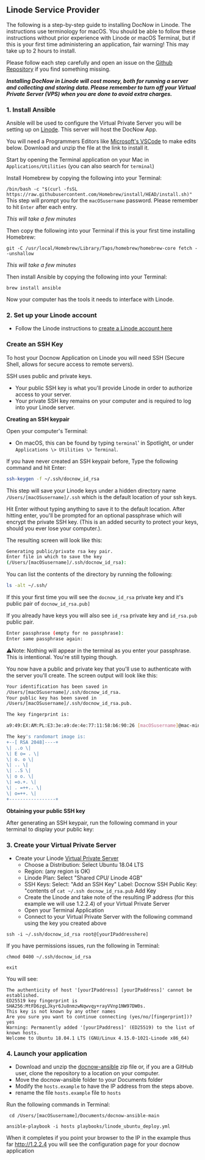 ## Linode Service Provider

The following is a step-by-step guide to installing DocNow in Linode. The instructions use terminology for macOS. You should be able to follow these instructions without prior experience with Linode or macOS Terminal, but if this is your first time administering an application, fair warning! This may take up to 2 hours to install.

Please follow each step carefully and open an issue on the [Github
Repository](https://github.com/DocNow/docnow-ansible/issues) if you find
something missing.


***Installing DocNow in Linode will cost money, both for running a server and collecting and storing data. Please remember to turn off your Virtual Private Server (VPS) when you are done to avoid extra charges.***

### 1. Install Ansible

Ansible will be used to configure the Virtual Private Server you will be setting up on [Linode](https://login.linode.com/signup?promo=DOCS32SAFC). This server will host the DocNow App. 

You will need a Programmers Editors like [Microsoft's VSCode](https://code.visualstudio.com) to make edits below. Download and unzip the file at the link to install it.

Start by opening the Terminal application on your Mac in `Applications/Utilities` (you can also search for `terminal`)

Install Homebrew by copying the following into your Terminal: 

``` /bin/bash -c "$(curl -fsSL https://raw.githubusercontent.com/Homebrew/install/HEAD/install.sh)" ``` This step will prompt you for the `macOSusername` password. Please remember to hit `Enter` after each entry. 

*This will take a few minutes*

Then copy the following into your Terminal if this is your first time installing Homebrew:

```git -C /usr/local/Homebrew/Library/Taps/homebrew/homebrew-core fetch --unshallow```

*This will take a few minutes*

Then install Ansible by copying the following into your Terminal:

``` brew install ansible ```

Now your computer has the tools it needs to interface with Linode. 

### 2. Set up your Linode account

* Follow the Linode instructions to [create a Linode account here](https://www.linode.com/docs/guides/getting-started/)

### Create an SSH Key

To host your Docnow Application on Linode you will need SSH
(Secure Shell, allows for secure access to remote servers).

SSH uses public and private keys.

* Your public SSH key is what you'll provide Linode in order to authorize access to your server.
* Your private SSH key remains on your computer and is required to log into your Linode server.

**Creating an SSH keypair**

Open your computer's Terminal:

-   On macOS, this can be found by typing `terminal`' in Spotlight, or under `Applications \> Utilities \> Terminal`.

If you have never created an SSH keypair before, Type the following
command and hit Enter:

```bash
ssh-keygen -f ~/.ssh/docnow_id_rsa
```

This step will save your Linode keys under a hidden directory name
`/Users/[macOSusername]/.ssh` which is the default location of your ssh keys.

Hit Enter without typing anything to save it to the default location. After hitting enter, you'll be prompted for an optional passphrase which will encrypt the private SSH key. (This is an added security to protect your
keys, should you ever lose your computer.). 

The resulting screen will look like this:

```bash
Generating public/private rsa key pair.
Enter file in which to save the key
(/Users/[macOSusername]/.ssh/docnow_id_rsa):
```

You can list the contents of the directory by running the following:

```bash
ls -alt ~/.ssh/
```

If this your first time you will see the `docnow_id_rsa`
private key and it's public pair of `docnow_id_rsa.pub]`

If you already have keys you will also see `id_rsa` private
key and `id_rsa.pub` public pair.


```bash
Enter passphrase (empty for no passphrase):
Enter same passphrase again:
```

⚠️Note: Nothing will appear in the terminal as you enter your
passphrase. This is intentional. You're still typing though.

You now have a public and private key that you'll use to authenticate
with the server you'll create. The screen output will look like
this:

```bash
Your identification has been saved in
/Users/[macOSusername]/.ssh/docnow_id_rsa.
Your public key has been saved in
/Users/[macOSusername]/.ssh/docnow_id_rsa.pub.

The key fingerprint is:

a9:49:EX:AM:PL:E3:3e:a9:de:4e:77:11:58:b6:90:26 [macOSusername]@mac-mini

The key's randomart image is:
+--[ RSA 2048]----+
\| ..o \|
\| E o= . \|
\| o. o \|
\| .. \|
\| ..S \|
\| o o. \|
\| =o.+. \|
\| . =++.. \|
\| o=++. \|
+-----------------+
```

**Obtaining your public SSH key**

After generating an SSH keypair, run the following command in your
terminal to display your public key:




### 3. Create your Virtual Private Server

* Create your Linode [Virtual Private Server](https://cloud.linode.com/linodes)
  * Choose a Distribution: Select Ubuntu 18.04 LTS
  * Region: (any region is OK)
  * Linode Plan: Select "Shared CPU/ Linode 4GB"
  * SSH Keys: Select: "Add an SSH Key" Label: Docnow SSH Public Key: "contents of ```cat ~/.ssh docnow_id_rsa.pub``` Add Key
  * Create the Linode and take note of the resulting IP address (for this example we will use 1.2.2.4) of your Virtual Private Server
  * Open your Terminal Application 
  * Connect to your Virtual Private Server with the following command using the key you created above 

```ssh -i ~/.ssh/docnow_id_rsa root@[yourIPaddresshere]```

If you have permissions issues, run the following in Terminal:

```chmod 0400 ~/.ssh/docnow_id_rsa```

```exit```

You will see:

```
The authenticity of host '[yourIPaddress] [yourIPaddress]' cannot be established.
ED25519 key fingerprint is SHA256:MtFD6zgLJkyr6Ju8nmzwNqwvqy+rayVVnp1NW97DW0s.
This key is not known by any other names
Are you sure you want to continue connecting (yes/no/[fingerprint])? yes
Warning: Permanently added '[yourIPaddress]' (ED25519) to the list of known hosts.
Welcome to Ubuntu 18.04.1 LTS (GNU/Linux 4.15.0-1021-Linode x86_64)
```

### 4. Launch your application

* Download and unzip the [docnow-ansible](https://github.com/docnow/docnow-ansible) zip file or, if you are a GitHub user, clone the repository to a location on your computer. 
* Move the docnow-ansible folder to your Documents folder
* Modify the `hosts.example` to have the IP address from the steps above. 
* rename the file  `hosts.example` file to `hosts`

Run the following commands in Terminal: 

``` cd /Users/[macOSusername]/Documents/docnow-ansible-main```

```ansible-playbook -i hosts playbooks/linode_ubuntu_deploy.yml```

When it completes if you point your browser to the IP in the example thus far http://1.2.2.4 you will see the configuration page for your docnow application
